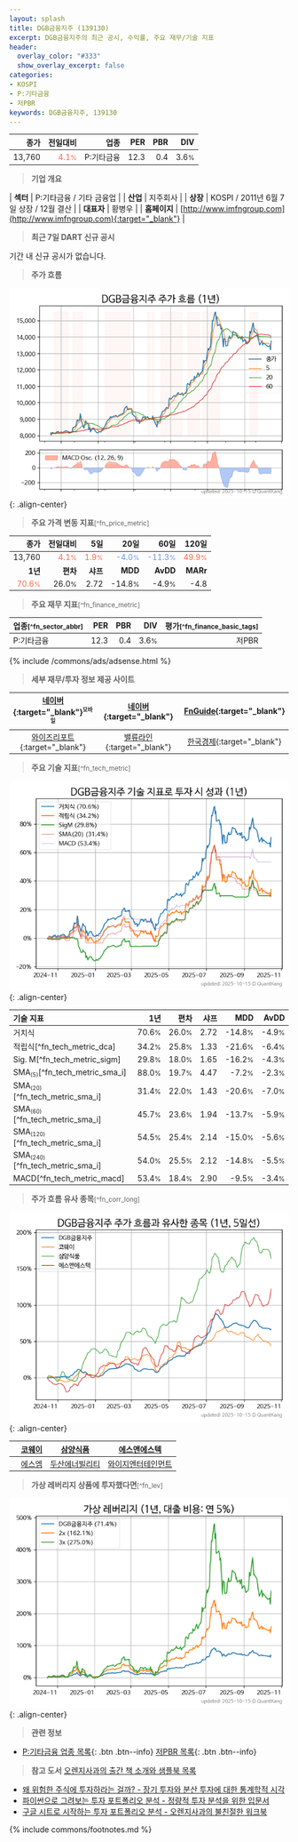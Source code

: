 ```yaml
---
layout: splash
title: DGB금융지주 (139130)
excerpt: DGB금융지주의 최근 공시, 수익률, 주요 재무/기술 지표
header:
  overlay_color: "#333"
  show_overlay_excerpt: false
categories:
- KOSPI
- P:기타금융
- 저PBR
keywords: DGB금융지주, 139130
---
```


| **종가** | **전일대비** | **업종** | **PER** | **PBR** | **DIV** |
| -------: | -----------: | -------: | ------: | ------: | ------: |
| 13,760 | <span style="color: tomato">4.1<small>%</small></span> | P:기타금융 | 12.3 | 0.4 | 3.6<small>%</small> |

<!-- more -->


> **기업 개요**<a id="company"></a>

| <span style="white-space:nowrap;">**섹터**</span> | P:기타금융 / 기타 금융업 |
| <span style="white-space:nowrap;">**산업**</span> | 지주회사 |
| <span style="white-space:nowrap;">**상장**</span> | KOSPI / 2011년 6월 7일 상장 / 12월 결산 |
| <span style="white-space:nowrap;">**대표자**</span> | 황병우 |
| <span style="white-space:nowrap;">**홈페이지**</span> | [http://www.imfngroup.com](http://www.imfngroup.com){:target="_blank"} |


> **최근 7일 DART 신규 공시**<a id="dart"></a>

기간 내 신규 공시가 없습니다.


> **주가 흐름**<a id="price"></a>

![139130](/stock/images/139130.png){: .align-center}


> **주요 가격 변동 지표**<small>[^fn_price_metric]</small>

| **종가** | **전일대비** | **5일** | **20일** | **60일** | **120일** |
| -------: | -----------: | ------: | -------: | -------: | --------: |
| 13,760 | <span style="color: tomato">4.1<small>%</small></span> | <span style="color: tomato">1.9<small>%</small></span> | <span style="color: cornflowerblue">-4.0<small>%</small></span> | <span style="color: cornflowerblue">-11.3<small>%</small></span> | <span style="color: tomato">49.9<small>%</small></span> |
| **1년** | **편차** | **샤프** | **MDD** | **AvDD** | **MARr** |
| <span style="color: tomato">70.6<small>%</small></span> | 26.0<small>%</small> | 2.72 | -14.8<small>%</small> | -4.9<small>%</small> | -4.8 |


> **주요 재무 지표**<small>[^fn_finance_metric]</small>

| **업종**<small>[^fn_sector_abbr]</small> | **PER** | **PBR** | **DIV** | **평가**<small>[^fn_finance_basic_tags]</small> |
| :--------------------------------------- | ------: | ------: | ------: | ----------------------------------------------: |
| P:기타금융 | 12.3 | 0.4 | 3.6<small>%</small> | 저PBR |



{% include /commons/ads/adsense.html %}

> **세부 재무/투자 정보 제공 사이트**

| [네이버](https://m.stock.naver.com/domestic/stock/139130/finance/summary){:target="_blank"}<sup><small>모바일</small></sup> | [네이버](https://finance.naver.com/item/coinfo.naver?code=139130){:target="_blank"} | [FnGuide](https://comp.fnguide.com/SVO2/ASP/SVD_Invest.asp?gicode=A139130&MenuYn=Y){:target="_blank"} |
| :---: | :---: | :---: |
| [와이즈리포트](https://comp.wisereport.co.kr/company/c1040001.aspx?cmp_cd=139130){:target="_blank"} | [밸류라인](https://www.valueline.co.kr/finance/summary/139130){:target="_blank"} | [한국경제](https://markets.hankyung.com/stock/139130/financial-summary){:target="_blank"} |


> **주요 기술 지표**<small>[^fn_tech_metric]</small>


![139130](/stock/images/139130_tech.png){: .align-center}

| **기술 지표** | **1년** | **편차** | **샤프** | **MDD** | **AvDD** |
| :------------ | ------: | -----------: | -------: | ------: | -------: |
| 거치식 | 70.6<small>%</small> | 26.0<small>%</small> | 2.72 | -14.8<small>%</small> | -4.9<small>%</small> |
| 적립식[^fn_tech_metric_dca] | 34.2<small>%</small> | 25.8<small>%</small> | 1.33 | -21.6<small>%</small> | -6.4<small>%</small> |
| Sig. M[^fn_tech_metric_sigm] | 29.8<small>%</small> | 18.0<small>%</small> | 1.65 | -16.2<small>%</small> | -4.3<small>%</small> |
| SMA<small><sub>(5)</sub></small>[^fn_tech_metric_sma_i] | 88.0<small>%</small> | 19.7<small>%</small> | 4.47 | -7.2<small>%</small> | -2.3<small>%</small> |
| SMA<small><sub>(20)</sub></small>[^fn_tech_metric_sma_i] | 31.4<small>%</small> | 22.0<small>%</small> | 1.43 | -20.6<small>%</small> | -7.0<small>%</small> |
| SMA<small><sub>(60)</sub></small>[^fn_tech_metric_sma_i] | 45.7<small>%</small> | 23.6<small>%</small> | 1.94 | -13.7<small>%</small> | -5.9<small>%</small> |
| SMA<small><sub>(120)</sub></small>[^fn_tech_metric_sma_i] | 54.5<small>%</small> | 25.4<small>%</small> | 2.14 | -15.0<small>%</small> | -5.6<small>%</small> |
| SMA<small><sub>(240)</sub></small>[^fn_tech_metric_sma_i] | 54.0<small>%</small> | 25.5<small>%</small> | 2.12 | -14.8<small>%</small> | -5.5<small>%</small> |
| MACD[^fn_tech_metric_macd] | 53.4<small>%</small> | 18.4<small>%</small> | 2.90 | -9.5<small>%</small> | -3.4<small>%</small> |


> **주가 흐름 유사 종목**<a id="corr"></a><small>[^fn_corr_long]</small>

![139130](/stock/images/139130_corr.png){: .align-center}

|       | [코웨이](/021240/) | [삼양식품](/003230/) | [에스앤에스텍](/101490/) |
| :---: | :------------------------------------: | :------------------------------------: | :------------------------------------: |
|       | [에스엠](/041510/) | [두산에너빌리티](/034020/) | [와이지엔터테인먼트](/122870/) |


> **가상 레버리지 상품에 투자했다면**<a id="2x"></a><small>[^fn_lev]</small>

![139130](/stock/images/139130_2x.png){: .align-center}


> **관련 정보**

- [P:기타금융 업종 목록](/stats/sector/kospi_업종_기타금융_종목/){: .btn .btn--info} [저PBR 목록](/fn/fn_low_pbr/){: .btn .btn--info}

> **참고 도서** [오렌지사과의 출간 책 소개와 샘플북 목록](https://kongdori.tistory.com/691)

- [왜 위험한 주식에 투자하라는 걸까? - 장기 투자와 분산 투자에 대한 통계학적 시각](https://kongdori.tistory.com/421)
- [파이썬으로 그려보는 투자 포트폴리오 분석  - 정량적 투자 분석을 위한 입문서](https://kongdori.tistory.com/643)
- [구글 시트로 시작하는 투자 포트폴리오 분석 - 오렌지사과의 불친절한 워크북](https://kongdori.tistory.com/449)


{% include commons/footnotes.md %}